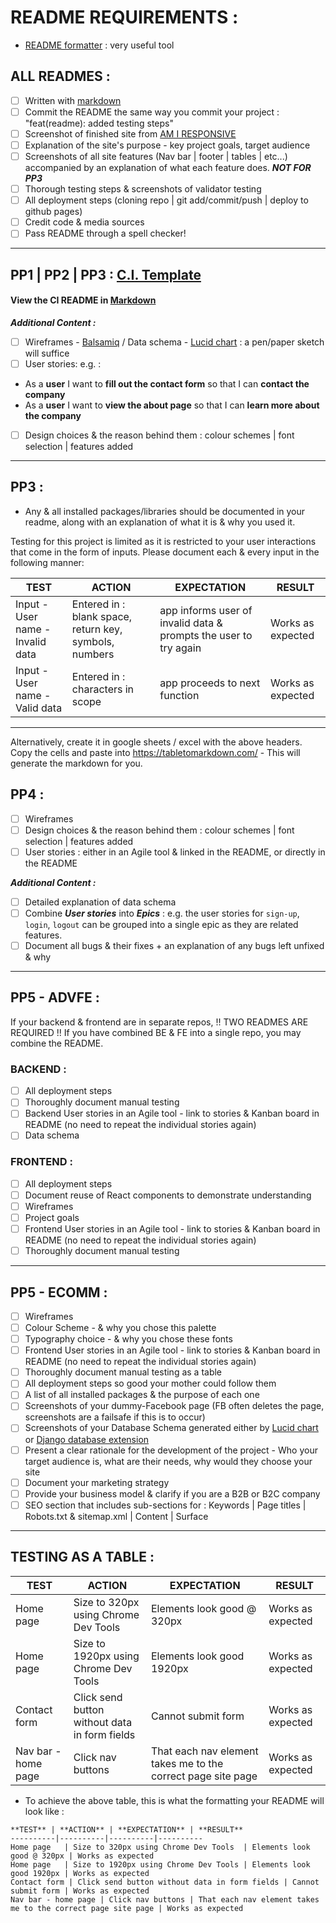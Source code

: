 # README REQUIREMENTS :

- [README formatter](https://stackedit.io/app#) : very useful tool

## ALL READMES :
- [ ] Written with [markdown](https://www.markdownguide.org/cheat-sheet/)
- [ ] Commit the README the same way you commit your project : "feat(readme): added testing steps"
- [ ] Screenshot of finished site from [AM I RESPONSIVE](http://ami.responsivedesign.is/)
- [ ] Explanation of the site's purpose - key project goals, target audience
- [ ] Screenshots of all site features (Nav bar | footer | tables | etc...) accompanied by an explanation of what each feature does. ***NOT FOR PP3***
- [ ] Thorough testing steps & screenshots of validator testing
- [ ] All deployment steps (cloning repo | git add/commit/push | deploy to github pages)
- [ ] Credit code & media sources
- [ ] Pass README through a spell checker!

--- 

## PP1 | PP2 | PP3 : [C.I. Template](https://github.com/Code-Institute-Solutions/readme-template)
#### View the CI README in [Markdown](https://raw.githubusercontent.com/Code-Institute-Solutions/readme-template/master/README.md)
***Additional Content :***
- [ ] Wireframes - [Balsamiq](https://balsamiq.com/) / Data schema - [Lucid chart](https://www.lucidchart.com/pages/landing?utm_source=google&utm_medium=cpc&utm_campaign=_chart_en_tier3_mixed_search_brand_exact_&km_CPC_CampaignId=1484560207&km_CPC_AdGroupID=60168114191&km_CPC_Keyword=lucid%20chart&km_CPC_MatchType=e&km_CPC_ExtensionID=&km_CPC_Network=g&km_CPC_AdPosition=&km_CPC_Creative=354596054350&km_CPC_TargetID=kwd-55720648523&km_CPC_Country=9061582&km_CPC_Device=c&km_CPC_placement=&km_CPC_target=&gclid=Cj0KCQjw06OTBhC_ARIsAAU1yOWd-aAfWgTzdJakjoJHLkdNiAJMRGWM6YcYIJWJl9zKQhzKJIGfYaQaAluFEALw_wcB) : a pen/paper sketch will suffice
- [ ] User stories: e.g. :
- As a **user** I want to **fill out the contact form** so that I can **contact the company**
- As a **user** I want to **view the about page** so that I can **learn more about the company**
- [ ] Design choices & the reason behind them : colour schemes | font selection | features added

--- 

## PP3 :
- Any & all installed packages/libraries should be documented in your readme, along with an explanation of what it is & why you used it.

Testing for this project is limited as it is restricted to your user interactions that come in the form of inputs. Please document each & every input in the following manner:

**TEST** | **ACTION** | **EXPECTATION** | **RESULT** 
----------|----------|----------|----------
Input - User name - Invalid data	| Entered in : blank space, return key, symbols, numbers	| app informs user of invalid data & prompts the user to try again | Works as expected
Input - User name - Valid data	| Entered in : characters in scope | app proceeds to next function | Works as expected

--- 

Alternatively, create it in google sheets / excel with the above headers. Copy the cells and paste into https://tabletomarkdown.com/ - This will generate the markdown for you.

## PP4 :
- [ ] Wireframes
- [ ] Design choices & the reason behind them : colour schemes | font selection | features added
- [ ] User stories : either in an Agile tool & linked in the README, or directly in the README

***Additional Content :***
- [ ] Detailed explanation of data schema
- [ ] Combine ***User stories*** into ***Epics*** : e.g. the user stories for `sign-up`, `login`, `logout` can be grouped into a single epic as they are related features.
- [ ] Document all bugs & their fixes + an explanation of any bugs left unfixed & why

--- 

## PP5 - ADVFE :

If your backend & frontend are in separate repos, !! TWO READMES ARE REQUIRED !!
If you have combined BE & FE into a single repo, you may combine the README.

### BACKEND :
- [ ] All deployment steps
- [ ] Thoroughly document manual testing
- [ ] Backend User stories in an Agile tool - link to stories & Kanban board in README (no need to repeat the individual stories again)
- [ ] Data schema

### FRONTEND :
- [ ] All deployment steps
- [ ] Document reuse of React components to demonstrate understanding
- [ ] Wireframes
- [ ] Project goals
- [ ] Frontend User stories in an Agile tool - link to stories & Kanban board in README (no need to repeat the individual stories again)
- [ ] Thoroughly document manual testing

--- 

## PP5 - ECOMM :
- [ ] Wireframes
- [ ] Colour Scheme - & why you chose this palette
- [ ] Typography choice - & why you chose these fonts
- [ ] Frontend User stories in an Agile tool - link to stories & Kanban board in README (no need to repeat the individual stories again)
- [ ] Thoroughly document manual testing as a table
- [ ] All deployment steps so good your mother could follow them
- [ ] A list of all installed packages & the purpose of each one
- [ ] Screenshots of your dummy-Facebook page (FB often deletes the page, screenshots are a failsafe if this is to occur)
- [ ] Screenshots of your Database Schema generated either by [Lucid chart](https://www.lucidchart.com) or [Django database extension](https://medium.com/@yathomasi1/1-using-django-extensions-to-visualize-the-database-diagram-in-django-application-c5fa7e710e16)
- [ ] Present a clear rationale for the development of the project - Who your target audience is, what are their needs, why would they choose your site
- [ ] Document your marketing strategy
- [ ] Provide your business model & clarify if you are a B2B or B2C company
- [ ] SEO section that includes sub-sections for : Keywords | Page titles | Robots.txt & sitemap.xml | Content | Surface

--- 

## TESTING AS A TABLE :
**TEST** | **ACTION** | **EXPECTATION** | **RESULT** 
----------|----------|----------|----------
Home page | Size to 320px using Chrome Dev Tools	| Elements look good @ 320px | Works as expected
Home page | Size to 1920px using Chrome Dev Tools | Elements look good 1920px | Works as expected
Contact form | Click send button without data in form fields | Cannot submit form | Works as expected
Nav bar - home page | Click nav buttons | That each nav element takes me to the correct page site page | Works as expected

- To achieve the above table, this is what the formatting your README will look like :
```
**TEST** | **ACTION** | **EXPECTATION** | **RESULT** 
----------|----------|----------|----------
Home page	| Size to 320px using Chrome Dev Tools	| Elements look good @ 320px | Works as expected
Home page	| Size to 1920px using Chrome Dev Tools | Elements look good 1920px | Works as expected
Contact form | Click send button without data in form fields | Cannot submit form | Works as expected
Nav bar - home page | Click nav buttons | That each nav element takes me to the correct page site page | Works as expected
```


